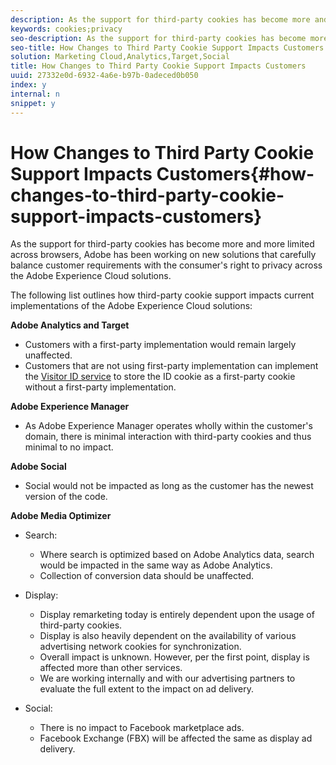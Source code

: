 ```yaml
---
description: As the support for third-party cookies has become more and more limited across browsers, Adobe has been working on new solutions that carefully balance customer requirements with the consumer's right to privacy across the Adobe Experience Cloud solutions.
keywords: cookies;privacy
seo-description: As the support for third-party cookies has become more and more limited across browsers, Adobe has been working on new solutions that carefully balance customer requirements with the consumer's right to privacy across the Adobe Experience Cloud solutions.
seo-title: How Changes to Third Party Cookie Support Impacts Customers
solution: Marketing Cloud,Analytics,Target,Social
title: How Changes to Third Party Cookie Support Impacts Customers
uuid: 27332e0d-6932-4a6e-b97b-0adeced0b050
index: y
internal: n
snippet: y
---
```


# How Changes to Third Party Cookie Support Impacts Customers{#how-changes-to-third-party-cookie-support-impacts-customers}

As the support for third-party cookies has become more and more limited across browsers, Adobe has been working on new solutions that carefully balance customer requirements with the consumer's right to privacy across the Adobe Experience Cloud solutions.

The following list outlines how third-party cookie support impacts current implementations of the Adobe Experience Cloud solutions:

**Adobe Analytics and Target**

<!--
Test
-->

* Customers with a first-party implementation would remain largely unaffected. 
* Customers that are not using first-party implementation can implement the [Visitor ID service](https://marketing.adobe.com/resources/help/en_US/sc/implement/?f=visid_service) to store the ID cookie as a first-party cookie without a first-party implementation.

**Adobe Experience Manager**

* As Adobe Experience Manager operates wholly within the customer's domain, there is minimal interaction with third-party cookies and thus minimal to no impact.

**Adobe Social**

* Social would not be impacted as long as the cus­tomer has the newest ver­sion of the code.

**Adobe Media Optimizer**

* Search:

    * Where search is optimized based on Adobe Analytics data, search would be impacted in the same way as Adobe Analytics. 
    * Collection of conversion data should be unaffected.

* Display:

    * Display remarketing today is entirely dependent upon the usage of third-party cookies. 
    * Display is also heavily dependent on the availabil­ity of various advertising network cookies for synchronization. 
    * Overall impact is unknown. However, per the first point, display is affected more than other services. 
    * We are working internally and with our advertising partners to evaluate the full extent to the impact on ad delivery.

* Social:

    * There is no impact to Facebook market­place ads. 
    * Facebook Exchange (FBX) will be affected the same as display ad delivery.

